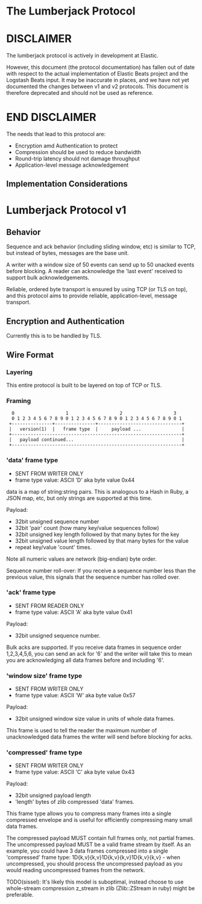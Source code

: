 # The Lumberjack Protocol

# DISCLAIMER

The lumberjack protocol is actively in development at Elastic.

However, this document (the protocol documentation) has fallen out of date with respect to the actual implementation of Elastic Beats project and the Logstash Beats input. It may be inaccurate in places, and we have not yet documented the changes between v1 and v2 protocols. This document is therefore deprecated and should not be used as reference.

# END DISCLAIMER

The needs that lead to this protocol are:

* Encryption amd Authentication to protect
* Compression should be used to reduce bandwidth
* Round-trip latency should not damage throughput
* Application-level message acknowledgement

## Implementation Considerations

# Lumberjack Protocol v1

## Behavior

Sequence and ack behavior (including sliding window, etc) is similar to TCP,
but instead of bytes, messages are the base unit.

A writer with a window size of 50 events can send up to 50 unacked events
before blocking. A reader can acknowledge the 'last event' received to
support bulk acknowledgements.

Reliable, ordered byte transport is ensured by using TCP (or TLS on top), and
this protocol aims to provide reliable, application-level, message transport.

## Encryption and Authentication

Currently this is to be handled by TLS.

## Wire Format

### Layering

This entire protocol is built to be layered on top of TCP or TLS.

### Framing

      0                   1                   2                   3
      0 1 2 3 4 5 6 7 8 9 0 1 2 3 4 5 6 7 8 9 0 1 2 3 4 5 6 7 8 9 0 1
     +---------------+---------------+-------------------------------+
     |   version(1)  |   frame type  |     payload ...               |
     +---------------------------------------------------------------+
     |   payload continued...                                        |
     +---------------------------------------------------------------+

### 'data' frame type

* SENT FROM WRITER ONLY
* frame type value: ASCII 'D' aka byte value 0x44

data is a map of string:string pairs. This is analogous to a Hash in Ruby, a
JSON map, etc, but only strings are supported at this time.

Payload:

* 32bit unsigned sequence number
* 32bit 'pair' count (how many key/value sequences follow)
* 32bit unsigned key length followed by that many bytes for the key
* 32bit unsigned value length followed by that many bytes for the value
* repeat key/value 'count' times.

Note all numeric values are network (big-endian) byte order.

Sequence number roll-over: If you receive a sequence number less than the
previous value, this signals that the sequence number has rolled over.

### 'ack' frame type

* SENT FROM READER ONLY
* frame type value: ASCII 'A' aka byte value 0x41

Payload:

* 32bit unsigned sequence number.

Bulk acks are supported. If you receive data frames in sequence order
1,2,3,4,5,6, you can send an ack for '6' and the writer will take this to
mean you are acknowledging all data frames before and including '6'.

### 'window size' frame type

* SENT FROM WRITER ONLY
* frame type value: ASCII 'W' aka byte value 0x57

Payload:

* 32bit unsigned window size value in units of whole data frames.

This frame is used to tell the reader the maximum number of unacknowledged
data frames the writer will send before blocking for acks.

### 'compressed' frame type

* SENT FROM WRITER ONLY
* frame type value: ASCII 'C' aka byte value 0x43

Payload:

* 32bit unsigned payload length
* 'length' bytes of zlib compressed 'data' frames.

This frame type allows you to compress many frames into a single compressed
envelope and is useful for efficiently compressing many small data frames.

The compressed payload MUST contain full frames only, not partial frames.
The uncompressed payload MUST be a valid frame stream by itself. As an example,
you could have 3 data frames compressed into a single 'compressed' frame type:
1D{k,v}{k,v}1D{k,v}{k,v}1D{k,v}{k,v} - when uncompressed, you should process
the uncompressed payload as you would reading uncompressed frames from the
network.

TODO(sissel): It's likely this model is suboptimal, instead choose to
use whole-stream compression z_stream in zlib (Zlib::ZStream in ruby) might be
preferable.
